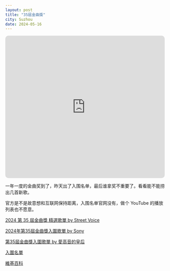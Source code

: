 ```yaml
---
layout: post
title: "35屆金曲獎"
city: Suzhou
date: 2024-05-16
---
```


<iframe allow="autoplay *; encrypted-media *; fullscreen *; clipboard-write" frameborder="0" height="450" style="width:100%;max-width:660px;overflow:hidden;border-radius:10px;" sandbox="allow-forms allow-popups allow-same-origin allow-scripts allow-storage-access-by-user-activation allow-top-navigation-by-user-activation" src="https://embed.music.apple.com/tr/playlist/35%E7%95%8C%E9%87%91%E6%9B%B2%E7%8D%8E/pl.u-V9D7gqGs3dNm3ZY"></iframe>

一年一度的金曲奖到了，昨天出了入围名单，最后谁拿奖不重要了。看看能不能捞出几首新歌。

官方是不是故意想和互联网保持距离，入围名单官网没有，做个 YouTube 的播放列表也不愿意。

[2024 第 35 屆金曲獎 精選歌單 by Street Voice](https://streetvoice.com/svmusic/playlists/927777/)

[2024年第35屆金曲獎入圍歌單 by Sony](https://youtu.be/Pk4N2X_M09k?si=izakUe9Jp9_UEWK8)

[第35屆金曲獎入圍歌單  by 愛高音的皇后](https://www.youtube.com/playlist?list=PLir4pFnP8i_MM-XYeZ11XntOfr0sNcmix)

[入圍名單](https://www.cna.com.tw/news/amov/202405165002.aspx)

[維基百科](https://zh.wikipedia.org/wiki/%E7%AC%AC35%E5%B1%86%E9%87%91%E6%9B%B2%E7%8D%8E)
